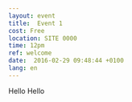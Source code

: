 ```yaml
---
layout: event
title:  Event 1
cost: Free
location: SITE 0000
time: 12pm
ref: welcome
date:  2016-02-29 09:48:44 +0100
lang: en
---
```

Hello
Hello
